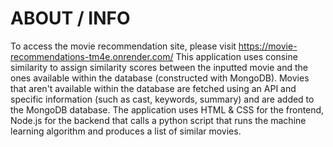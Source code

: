 # ABOUT / INFO 
To access the movie recommendation site, please visit https://movie-recommendations-tm4e.onrender.com/
This application uses consine similarity to assign similarity scores between the inputted movie and the ones available within the database (constructed with MongoDB).
Movies that aren't available within the database are fetched using an API and specific information (such as cast, keywords, summary) and are added to the MongoDB database. 
The application uses HTML & CSS for the frontend, Node.js for the backend that calls a python script that runs the machine learning algorithm and produces a list of similar movies. 

